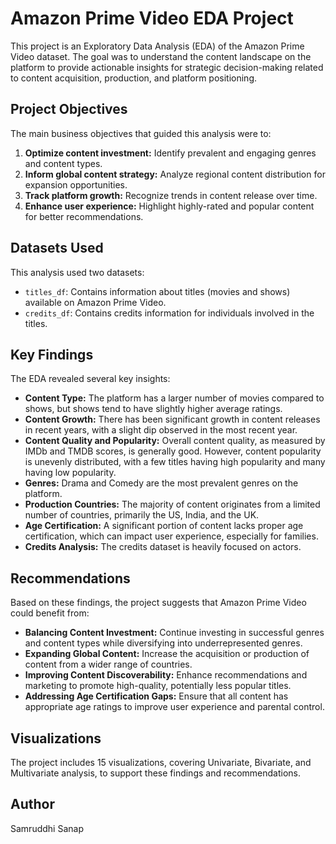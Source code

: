 # Amazon Prime Video EDA Project

This project is an Exploratory Data Analysis (EDA) of the Amazon Prime Video dataset. The goal was to understand the content landscape on the platform to provide actionable insights for strategic decision-making related to content acquisition, production, and platform positioning.

## Project Objectives

The main business objectives that guided this analysis were to:

1.  **Optimize content investment:** Identify prevalent and engaging genres and content types.
2.  **Inform global content strategy:** Analyze regional content distribution for expansion opportunities.
3.  **Track platform growth:** Recognize trends in content release over time.
4.  **Enhance user experience:** Highlight highly-rated and popular content for better recommendations.

## Datasets Used

This analysis used two datasets:

* `titles_df`: Contains information about titles (movies and shows) available on Amazon Prime Video.
* `credits_df`: Contains credits information for individuals involved in the titles.

## Key Findings

The EDA revealed several key insights:

* **Content Type:** The platform has a larger number of movies compared to shows, but shows tend to have slightly higher average ratings.
* **Content Growth:** There has been significant growth in content releases in recent years, with a slight dip observed in the most recent year.
* **Content Quality and Popularity:** Overall content quality, as measured by IMDb and TMDB scores, is generally good. However, content popularity is unevenly distributed, with a few titles having high popularity and many having low popularity.
* **Genres:** Drama and Comedy are the most prevalent genres on the platform.
* **Production Countries:** The majority of content originates from a limited number of countries, primarily the US, India, and the UK.
* **Age Certification:** A significant portion of content lacks proper age certification, which can impact user experience, especially for families.
* **Credits Analysis:** The credits dataset is heavily focused on actors.

## Recommendations

Based on these findings, the project suggests that Amazon Prime Video could benefit from:

* **Balancing Content Investment:** Continue investing in successful genres and content types while diversifying into underrepresented genres.
* **Expanding Global Content:** Increase the acquisition or production of content from a wider range of countries.
* **Improving Content Discoverability:** Enhance recommendations and marketing to promote high-quality, potentially less popular titles.
* **Addressing Age Certification Gaps:** Ensure that all content has appropriate age ratings to improve user experience and parental control.

## Visualizations

The project includes 15 visualizations, covering Univariate, Bivariate, and Multivariate analysis, to support these findings and recommendations.

## Author

Samruddhi Sanap
